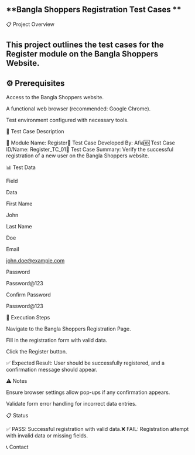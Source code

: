 ## **Bangla Shoppers Registration Test Cases **

📋 Project Overview

## This project outlines the test cases for the Register module on the Bangla Shoppers Website. ##

## ⚙️ **Prerequisites**

Access to the Bangla Shoppers website.

A functional web browser (recommended: Google Chrome).

Test environment configured with necessary tools.

📝 Test Case Description

📌 Module Name: Register👤 Test Case Developed By: Afia🆔 Test Case ID/Name: Register_TC_01📄 Test Case Summary: Verify the successful registration of a new user on the Bangla Shoppers website.

📊 Test Data

Field

Data

First Name

John

Last Name

Doe

Email

john.doe@example.com

Password

Password@123

Confirm Password

Password@123

🚀 Execution Steps

Navigate to the Bangla Shoppers Registration Page.

Fill in the registration form with valid data.

Click the Register button.

✅ Expected Result: User should be successfully registered, and a confirmation message should appear.

⚠️ Notes

Ensure browser settings allow pop-ups if any confirmation appears.

Validate form error handling for incorrect data entries.

📋 Status

✅ PASS: Successful registration with valid data.❌ FAIL: Registration attempt with invalid data or missing fields.

📞 Contact
